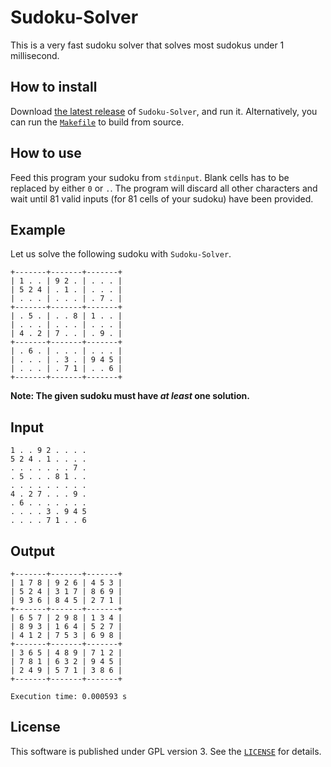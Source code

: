 Sudoku-Solver
==============
This is a very fast sudoku solver that solves most sudokus under 1 millisecond. 

How to install
---------------
Download [the latest release](http://www.github.com/Neehan/Sudoku-Solver/releases) of `Sudoku-Solver`, and run it. Alternatively, you can run the [`Makefile`](Makefile) to build from source. 

How to use
-----------
Feed this program your sudoku from `stdinput`. Blank cells has to be replaced by either `0` or `.`. The program will discard all other characters and wait until 81 valid inputs (for 81 cells of your sudoku) have been provided.

Example
--------
Let us solve the following sudoku with `Sudoku-Solver`.
```
+-------+-------+-------+
| 1 . . | 9 2 . | . . . |
| 5 2 4 | . 1 . | . . . |
| . . . | . . . | . 7 . |
+-------+-------+-------+
| . 5 . | . . 8 | 1 . . |
| . . . | . . . | . . . |
| 4 . 2 | 7 . . | . 9 . |
+-------+-------+-------+
| . 6 . | . . . | . . . |
| . . . | . 3 . | 9 4 5 |
| . . . | . 7 1 | . . 6 |
+-------+-------+-------+
```
**Note: The given sudoku must have _at least_ one solution.**
## Input
```
1 . . 9 2 . . . .
5 2 4 . 1 . . . .
. . . . . . . 7 .
. 5 . . . 8 1 . .
. . . . . . . . .
4 . 2 7 . . . 9 .
. 6 . . . . . . .
. . . . 3 . 9 4 5
. . . . 7 1 . . 6
```
## Output
```
+-------+-------+-------+
| 1 7 8 | 9 2 6 | 4 5 3 |
| 5 2 4 | 3 1 7 | 8 6 9 |
| 9 3 6 | 8 4 5 | 2 7 1 |
+-------+-------+-------+
| 6 5 7 | 2 9 8 | 1 3 4 |
| 8 9 3 | 1 6 4 | 5 2 7 |
| 4 1 2 | 7 5 3 | 6 9 8 |
+-------+-------+-------+
| 3 6 5 | 4 8 9 | 7 1 2 |
| 7 8 1 | 6 3 2 | 9 4 5 |
| 2 4 9 | 5 7 1 | 3 8 6 |
+-------+-------+-------+

Execution time: 0.000593 s
```
## License
This software is  published under GPL version 3. See the [`LICENSE`](LICENSE) for details.

